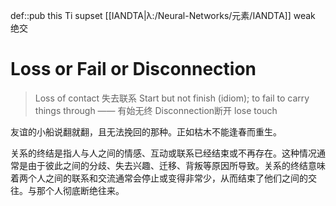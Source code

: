 def::pub this Ti supset [[IANDTA|λ:/Neural-Networks/元素/IANDTA]] weak 绝交

# Loss or Fail or Disconnection

> Loss of contact 失去联系
> Start but not finish (idiom); to fail to carry things through —— 有始无终
> Disconnection断开
> lose touch

友谊的小船说翻就翻，且无法挽回的那种。正如枯木不能逢春而重生。

关系的终结是指人与人之间的情感、互动或联系已经结束或不再存在。这种情况通常是由于彼此之间的分歧、失去兴趣、迁移、背叛等原因所导致。关系的终结意味着两个人之间的联系和交流通常会停止或变得非常少，从而结束了他们之间的交往。与那个人彻底断绝往来。

